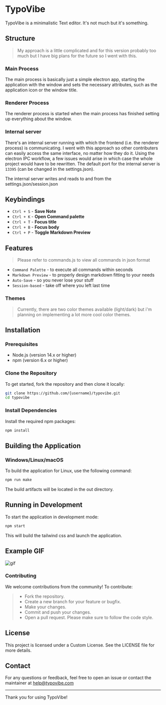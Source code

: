 
# TypoVibe

TypoVibe is a minimalistic Text editor. It's not much but it's something.

## Structure

> My approach is a little complicated and for this version probably too much but I have big plans for the future so I went with this.

### Main Process

The main process is basically just a simple electron app, starting the application with the window and sets the necessary attributes, such as the application icon or the window title.

### Renderer Process

The renderer process is started when the main process has finished setting up everything about the window.

### Internal server

There's an internal server running with which the frontend (i.e. the renderer process) is communicating. I went with this approach so other contributers can easily access the same interface, no matter how they do it. Using the electron IPC workflow, a few issues would arise in which case the whole project would have to be rewritten. The default port for the internal server is `13395` (can be changed in the settings.json).

The internal server writes and reads to and from the settings.json/session.json

## Keybindings
-  `Ctrl + S` - **Save Note**
-  `Ctrl + K` - **Open Command palette**
-  `Ctrl + T` - **Focus title**
-  `Ctrl + B` - **Focus body**
-  `Ctrl + P` - **Toggle Markdown Preview**

## Features
> Please refer to commands.js to view all commands in json format

- `Command Palette` - to execute all commands within seconds
- `Markdown Preview` - to properly design markdown fitting to your needs
- `Auto-Save` - so you never lose your stuff
- `Session-based` - take off where you left last time

### Themes
> Currently, there are two color themes available (light/dark) but i'm planning on implementing a lot more cool color themes.

## Installation  
### Prerequisites
- Node.js (version 14.x or higher)
- npm (version 6.x or higher)

### Clone the Repository
To get started, fork the repository and then clone it locally:

```sh
git clone https://github.com/{username}/typovibe.git
cd typovibe
```

### Install Dependencies
Install the required npm packages:
```sh
npm install
```

## Building the Application
### Windows/Linux/macOS
To build the application for Linux, use the following command:
```sh
npm run make
```
The build artifacts will be located in the out directory.

## Running in Development
To start the application in development mode:
```sh
npm start
```
This will build the tailwind css and launch the application.

## Example GIF

![gif](https://github.com/m4sc0/typovibe/assets/73311544/0af7eacc-b3d1-409d-81f0-22ba22e06bfa)

### Contributing
We welcome contributions from the community! To contribute:
> - Fork the repository. 
> - Create a new branch for your feature or bugfix. 
> - Make your changes. 
> - Commit and push your changes.
> - Open a pull request.
Please make sure to follow the code style.

## License

This project is licensed under a Custom License. See the LICENSE file for more details.

## Contact

For any questions or feedback, feel free to open an issue or contact the maintainer at help@typovibe.com

---
Thank you for using TypoVibe!
